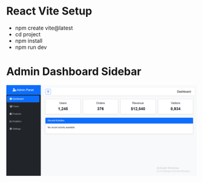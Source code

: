 # React Vite Setup

- npm create vite@latest
- cd project
- npm install
- npm run dev

# Admin Dashboard Sidebar

![image alt](https://github.com/IliusSagar/frontend-template-design/blob/d91b4ff49dbff076fa9cd49869c664f072d0796d/admin-dashboard-sidebar.png)
